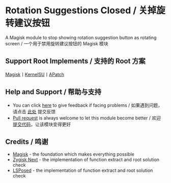 # Rotation Suggestions Closed / 关掉旋转建议按钮
A Magisk module to stop showing rotation suggestion button as rotating screen / 一个用于禁用旋转建议按钮的 Magisk 模块

## Support Root Implements / 支持的 Root 方案
[Magisk](https://github.com/topjohnwu/Magisk)丨[KernelSU](https://github.com/tiann/KernelSU)丨[APatch](https://github.com/bmax121/APatch) 

## Help and Support / 帮助与支持
- You can click [here](https://github.com/Astoritin/RotationSuggestionsClosed/issues) to give feedback if facing problems / 如果遇到问题，请点击 [此处](https://github.com/Astoritin/RotationSuggestionsClosed/issues) 提交反馈   
- [Pull request](https://github.com/Astoritin/RotationSuggestionsClosed/pulls) is always welcome to let this module become better / 欢迎 [提交代码](https://github.com/Astoritin/RotationSuggestionsClosed/pulls)，让该模块变得更好

## Credits / 鸣谢
- [Magisk](https://github.com/topjohnwu/Magisk) - the foundation which makes everything possible
- [Zygisk Next](https://github.com/Dr-TSNG/ZygiskNext) - the implementation of function extract and root solution check
- [LSPosed](https://github.com/LSPosed/LSPosed) - the implementation of function extract and root solution check
